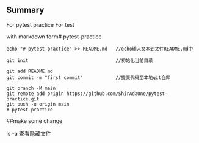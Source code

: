 ## Summary

For pytest practice
For test

with markdown form# pytest-practice

~~~
echo "# pytest-practice" >> README.md   //echo输入文本到文件README.md中

git init                                //初始化当前目录

git add README.md                       
git commit -m "first commit"            //提交代码至本地git仓库

git branch -M main
git remote add origin https://github.com/ShirAdaOne/pytest-practice.git
git push -u origin main
# pytest-practice
~~~
##make some change

ls -a 查看隐藏文件